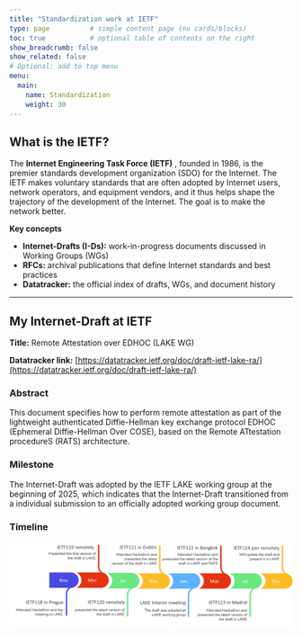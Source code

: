 ```yaml
---
title: "Standardization work at IETF"
type: page          # simple content page (no cards/blocks)
toc: true           # optional table of contents on the right
show_breadcrumb: false
show_related: false
# Optional: add to top menu
menu:
  main:
    name: Standardization
    weight: 30
---
```

## What is the IETF?

The **Internet Engineering Task Force (IETF)** , founded in 1986, is the premier standards development organization (SDO) for the Internet. The IETF makes voluntary standards that are often adopted by Internet users, network operators, and equipment vendors, and it thus helps shape the trajectory of the development of the Internet. The goal is to make the network better. 

**Key concepts**
- **Internet-Drafts (I-Ds):** work-in-progress documents discussed in Working Groups (WGs)
- **RFCs:** archival publications that define Internet standards and best practices
- **Datatracker:** the official index of drafts, WGs, and document history
---
## My Internet-Draft at IETF
**Title:** Remote Attestation over EDHOC (LAKE WG)

**Datatracker link:**
[https://datatracker.ietf.org/doc/draft-ietf-lake-ra/](https://datatracker.ietf.org/doc/draft-ietf-lake-ra/)
### Abstract 
   This document specifies how to perform remote attestation as part of
   the lightweight authenticated Diffie-Hellman key exchange protocol
   EDHOC (Ephemeral Diffie-Hellman Over COSE), based on the Remote
   ATtestation procedureS (RATS) architecture.
### Milestone
  The Internet-Draft was adopted by the IETF LAKE working group at the beginning of
  2025, which indicates that the Internet-Draft transitioned from a individual submission to an
  officially adopted working group document.
### Timeline
![photo](image.png)
